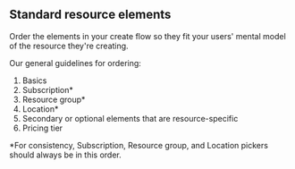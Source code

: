 <properties title="Standard resource elements" pageTitle="Standard resource elements" description="" authors="mattshel" />

<tags
    ms.service="portalfx"
    ms.workload="portalfx"
    ms.tgt_pltfrm="portalfx"
    ms.devlang="portalfx"
    ms.topic="get-started-article"
    ms.date="09/09/2015" 
    ms.author="mattshel"/> 

## Standard resource elements ##

Order the elements in your create flow so they fit your users' mental model of the resource they're creating. 

Our general guidelines for ordering:

1.	Basics
2.	Subscription*
3.	Resource group*
4.	Location*
5.	Secondary or optional elements that are resource-specific 
6.	Pricing tier

*For consistency, Subscription, Resource group, and Location pickers should always be in this order. 
